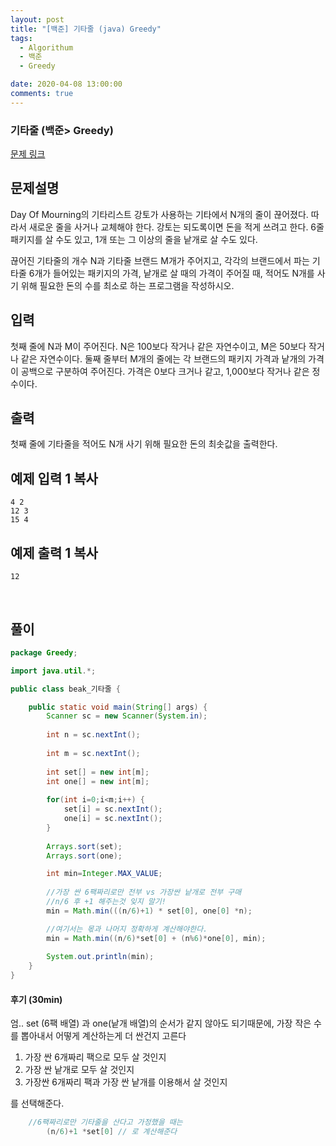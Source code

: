 ```yaml
---
layout: post
title: "[백준] 기타줄 (java) Greedy"
tags:
  - Algorithum
  - 백준
  - Greedy

date: 2020-04-08 13:00:00
comments: true
---
```




###   기타줄 (백준> Greedy)

[문제 링크](https://www.acmicpc.net/problem/1049 )

## 문제설명

Day Of Mourning의 기타리스트 강토가 사용하는 기타에서 N개의 줄이 끊어졌다. 따라서 새로운 줄을 사거나 교체해야 한다. 강토는 되도록이면 돈을 적게 쓰려고 한다. 6줄 패키지를 살 수도 있고, 1개 또는 그 이상의 줄을 낱개로 살 수도 있다.

끊어진 기타줄의 개수 N과 기타줄 브랜드 M개가 주어지고, 각각의 브랜드에서 파는 기타줄 6개가 들어있는 패키지의 가격, 낱개로 살 때의 가격이 주어질 때, 적어도 N개를 사기 위해 필요한 돈의 수를 최소로 하는 프로그램을 작성하시오.

## 입력

첫째 줄에 N과 M이 주어진다. N은 100보다 작거나 같은 자연수이고, M은 50보다 작거나 같은 자연수이다. 둘째 줄부터 M개의 줄에는 각 브랜드의 패키지 가격과 낱개의 가격이 공백으로 구분하여 주어진다. 가격은 0보다 크거나 같고, 1,000보다 작거나 같은 정수이다.

## 출력

첫째 줄에 기타줄을 적어도 N개 사기 위해 필요한 돈의 최솟값을 출력한다.

## 예제 입력 1 복사

```
4 2
12 3
15 4
```

## 예제 출력 1 복사

```
12
```

<br>

## 풀이

```java
package Greedy;

import java.util.*;

public class beak_기타줄 {

	public static void main(String[] args) {
		Scanner sc = new Scanner(System.in);
		
		int n = sc.nextInt();
		
		int m = sc.nextInt();
		
		int set[] = new int[m];
		int one[] = new int[m];
		
		for(int i=0;i<m;i++) {
			set[i] = sc.nextInt();
			one[i] = sc.nextInt();
		}
		
		Arrays.sort(set);
		Arrays.sort(one);

		int min=Integer.MAX_VALUE;
		
		//가장 싼 6팩짜리로만 전부 vs 가장싼 낱개로 전부 구매
		//n/6 후 +1 해주는것 잊지 말기!
		min = Math.min(((n/6)+1) * set[0], one[0] *n);

		//여기서는 몫과 나머지 정확하게 계산해야한다.
		min = Math.min((n/6)*set[0] + (n%6)*one[0], min);
		
		System.out.println(min);
	}
}

```

#### 후기 (30min)

엄.. set (6팩 배열) 과 one(낱개 배열)의 순서가 같지 않아도 되기때문에, 가장 작은 수를 뽑아내서 어떻게 계산하는게 더 싼건지 고른다

1.  가장 싼 6개짜리 팩으로 모두 살 것인지
2. 가장 싼 낱개로 모두 살 것인지
3. 가장싼 6개짜리 팩과 가장 싼 낱개를 이용해서 살 것인지

를 선택해준다.

```java
	//6팩짜리로만 기타줄을 산다고 가정했을 때는
		(n/6)+1 *set[0] // 로 계산해준다
```

